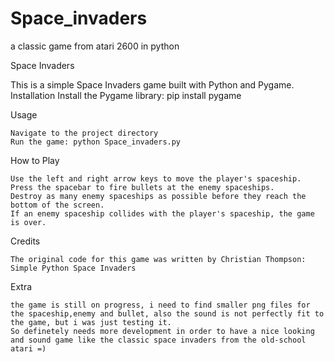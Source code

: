 # Space_invaders
a classic game from atari 2600 in python


Space Invaders

This is a simple Space Invaders game built with Python and Pygame.
Installation
    Install the Pygame library: pip install pygame

Usage

    Navigate to the project directory
    Run the game: python Space_invaders.py

How to Play

    Use the left and right arrow keys to move the player's spaceship.
    Press the spacebar to fire bullets at the enemy spaceships.
    Destroy as many enemy spaceships as possible before they reach the bottom of the screen.
    If an enemy spaceship collides with the player's spaceship, the game is over.

Credits

    The original code for this game was written by Christian Thompson: Simple Python Space Invaders




Extra

    the game is still on progress, i need to find smaller png files for the spaceship,enemy and bullet, also the sound is not perfectly fit to the game, but i was just testing it. 
    So definetely needs more development in order to have a nice looking and sound game like the classic space invaders from the old-school atari =)